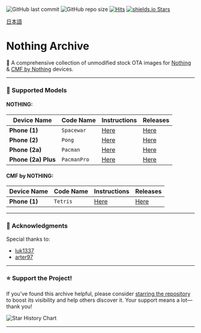 
![GitHub last commit](https://img.shields.io/github/last-commit/spike0en/nothing_archive)  ![GitHub repo size](https://img.shields.io/github/repo-size/spike0en/nothing_archive)  [![Hits](https://hits.seeyoufarm.com/api/count/incr/badge.svg?url=https%3A%2F%2Fgithub.com%2Fspike0en%2Fnothing_archive&count_bg=%23754400&title_bg=%235F5F5F&icon=awesomelists.svg&icon_color=%23E7E7E7&title=visitors&edge_flat=false)](https://github.com/spike0en/nothing_archive)  [![shields.io Stars](https://img.shields.io/github/stars/spike0en/nothing_archive)](https://github.com/spike0en/nothing_archive)

[日本語](/README_ja-JP.md)

# Nothing Archive  

🚀 A comprehensive collection of unmodified stock OTA images for [Nothing](https://nothing.tech/) & [CMF by Nothing](https://cmf.tech) devices.

---

### 📱 Supported Models

#### NOTHING: 

| Device Name  | Code Name | Instructions | Releases |  
|--------------|-----------|--------------|----------|  
| **Phone (1)** | `Spacewar` | [Here](https://github.com/spike0en/nothing_archive/tree/spacewar) | [Here](https://github.com/spike0en/nothing_archive/releases?q=spacewar&expanded=true) |  
| **Phone (2)** | `Pong`     | [Here](https://github.com/spike0en/nothing_archive/tree/pong)     | [Here](https://github.com/spike0en/nothing_archive/releases?q=pong&expanded=true) |  
| **Phone (2a)** | `Pacman` | [Here](https://github.com/spike0en/nothing_archive/tree/pacman) | [Here](https://github.com/spike0en/nothing_archive/releases?q=pacman&expanded=true) |  
| **Phone (2a) Plus** | `PacmanPro`     | [Here](https://github.com/spike0en/nothing_archive/tree/pacman)     | [Here](https://github.com/spike0en/nothing_archive/releases?q=pacman&expanded=true) |  

#### CMF by NOTHING:

| Device Name  | Code Name | Instructions | Releases |  
|--------------|-----------|--------------|----------|  
| **Phone (1)** | `Tetris` | [Here](https://github.com/spike0en/nothing_archive/tree/tetris) | [Here](https://github.com/spike0en/nothing_archive/releases?q=tetris&expanded=true) |  

---

### 🤝 Acknowledgments  

Special thanks to:  

- [luk1337](https://github.com/luk1337/oplus_archive)  
- [arter97](https://github.com/arter97/nothing_archive)  

---

### ⭐ Support the Project!  

If you’ve found this archive helpful, please consider [starring the repository](https://github.com/spike0en/nothing_archive/stargazers) to boost its visibility and help others discover it. Your support means a lot—thank you!  

<picture>
  <source media="(prefers-color-scheme: dark)" srcset="https://api.star-history.com/svg?repos=spike0en/nothing_archive&type=Date&theme=dark" />
  <source media="(prefers-color-scheme: light)" srcset="https://api.star-history.com/svg?repos=spike0en/nothing_archive&type=Date" />
  <img alt="Star History Chart" src="https://api.star-history.com/svg?repos=spike0en/nothing_archive&type=Date" />
</picture>

---